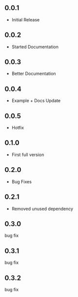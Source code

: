 ## 0.0.1
* Initial Release

## 0.0.2
* Started Documentation

## 0.0.3
* Better Documentation

## 0.0.4
* Example + Docs Update

## 0.0.5
* Hotfix

## 0.1.0
* First full version

## 0.2.0
* Bug Fixes

## 0.2.1
* Removed unused dependency

## 0.3.0
bug fix

## 0.3.1
bug fix


## 0.3.2
bug fix